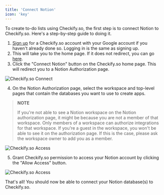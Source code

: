 ```yaml
---
title: 'Connect Notion'
icon: 'key'
---
```


To create to-do lists using Checkify.so, the first step is to
connect Notion to Checkify.so. Here's a step-by-step guide to doing it.

1. [Sign up](https://checkify.so/login) for a Checkify.so account with your
   Google account if you haven't already done so. Logging in is the same as signing up.
2. This will take you to the home page. If it does not redirect, you can go [here](https://checkify.so/my-todo-lists).
3. Click the "Connect Notion" button on the Checkify.so home page. This will redirect you to a Notion Authorization page.

![Checkify.so Connect](/docs/connect-notion.jpg)

4. On the Notion Authorization page, select the workspace and top-level pages that contain the databases you want to use to create apps.

> **NOTE**
>
> If you're not able to see a Notion workspace on the Notion authorization page, it might be because you are not a member of that workspace. Only members of a workspace can authorize integrations for that workspace. If you're a guest in the workspace, you won't be able to see it on the authorization page. If this is the case, please ask the workspace owner to add you as a member.

![Checkify.so Access](/docs/request-access-notion.png)

5. Grant Checkify.so permission to access your Notion account by clicking the
   "Allow Access" button.

![Checkify.so Access](/docs/access-pages-notion.png)

That's all! You should now be able to connect your Notion database(s) to Checkify.so.
